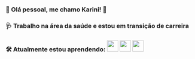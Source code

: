 ### 🦋 Olá pessoal, me chamo Karini! 🦋
### 🩺 Trabalho na área da saúde e estou em transição de carreira
### 🛠️ Atualmente estou aprendendo: <img loading="lazy" src="https://cdn.jsdelivr.net/gh/devicons/devicon@latest/icons/javascript/javascript-original.svg" width="30" height="30">  <img loading="lazy" src="https://cdn.jsdelivr.net/gh/devicons/devicon@latest/icons/html5/html5-plain-wordmark.svg" width="30" height="30">  <img loading="lazy" src="https://cdn.jsdelivr.net/gh/devicons/devicon@latest/icons/css3/css3-original.svg" width="30" height="30">  







      
<!--
**Karini90/Karini90** is a ✨ _special_ ✨ repository because its `README.md` (this file) appears on your GitHub profile.

Here are some ideas to get you started:

- 🔭 I’m currently working on ...
- 🌱 I’m currently learning ...
- 👯 I’m looking to collaborate on ...
- 🤔 I’m looking for help with ...
- 💬 Ask me about ...
- 📫 How to reach me: ...
- 😄 Pronouns: ...
- ⚡ Fun fact: ...
-->
